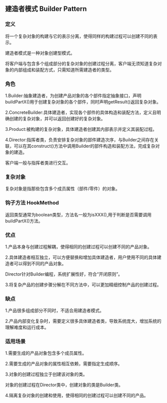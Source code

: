 ## 建造者模式 Builder Pattern

### 定义

将一个复杂对象的构建与它的表示分离，使得同样的构建过程可以创建不同的表示。

建造者模式是一种对象创建型模式。

将客户端与包含多个组成部分的复杂对象的创建过程分离，客户端无须知道复杂对象的内部组成和装配方式，只需知道所需建造者的类型。

### 角色

1.Builder:抽象建造者，为创建产品对象的各个部件指定抽象接口，声明buildPartX()用于创建复杂对象的各个部件，同时声明getResult()返回复杂对象。

2.ConcreteBuilder:具体建造者，实现各个部件的具体构造和装配方法，定义且明确创建的复杂对象，并可以返回创建好的复杂对象。

3.Product:被构建的复杂对象，具体建造者创建其内部表示并定义其装配过程。

4.Director:指挥者类，负责安排复杂对象的部件建造次序，与Builder之间存在关联，可以在其construct()方法中调用Builder的部件构造和装配方法，完成复杂对象的建造。

客户端一般与指挥者类进行交互。


### 复杂对象

复杂对象是指那些包含多个成员属性（部件/零件）的对象。

### 钩子方法 HookMethod

返回类型通常为boolean类型，方法名一般为isXXX(),用于判断是否需要调用buildPartX()方法。

### 优点

1.产品本身与创建过程解耦，使得相同的创建过程可以创建不同的产品对象。

2.具体建造者相互独立，可以方便替换和增加具体建造者，用户使用不同的具体建造者可以得到不同的产品对象。

Director针对Builder编程，系统扩展性好，符合“开闭原则”。

3.将复杂产品的创建步骤分解在不同方法中，可以更加精细控制产品的创建过程。

### 缺点

1.产品很多组成部分不同时，不适合用建造者模式。

2.产品内部变化复杂时，需要定义很多具体建造者类，导致系统庞大，增加系统的理解难度和运行成本。

### 适用场景

1.需要生成的产品对象包含多个成员属性。

2.需要生成的产品对象的属性相互依赖，需要指定生成顺序。

3.对象的创建过程独立于创建该对象的类。

对象的创建过程在Director类中，创建对象的类是Builder类。

4.隔离复杂对象的创建和使用，使得相同的创建过程可以创建不同的产品。